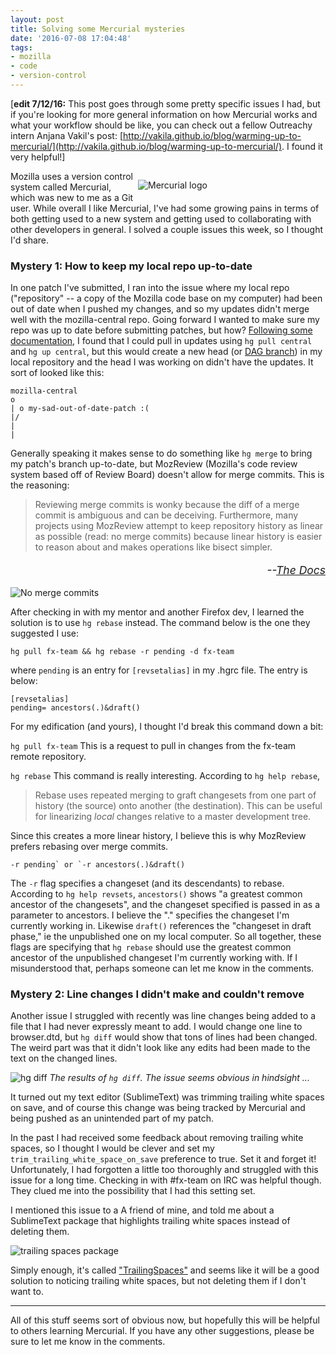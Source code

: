 ```yaml
---
layout: post
title: Solving some Mercurial mysteries
date: '2016-07-08 17:04:48'
tags:
- mozilla
- code
- version-control
---
```


[**edit 7/12/16:** This post goes through some pretty specific issues I had, but if you're looking for more general information on how Mercurial works and what your workflow should be like, you can check out a fellow Outreachy intern Anjana Vakil's post: [http://vakila.github.io/blog/warming-up-to-mercurial/](http://vakila.github.io/blog/warming-up-to-mercurial/). I found it very helpful!]

<div style="float: right; width: 300px;">

![Mercurial logo](/content/images/2016/07/mercurial-logo.png)
</div>

Mozilla uses a version control system called Mercurial, which was new to me as a Git user. While overall I like Mercurial, I've had some growing pains in terms of both getting used to a new system and getting used to collaborating with other developers in general. I solved a couple issues this week, so I thought I'd share. 

### Mystery 1: How to keep my local repo up-to-date
In one patch I've submitted, I ran into the issue where my local repo ("repository" -- a copy of the Mozilla code base on my computer) had been out of date when I pushed my changes, and so my updates didn't merge well with the mozilla-central repo. Going forward I wanted to make sure my repo was up to date before submitting patches, but how? [Following some documentation](http://mozilla-version-control-tools.readthedocs.io/en/latest/hgmozilla/firefoxworkflow.html#feature-development), I found that I could pull in updates using `hg pull central` and `hg up central`, but this would create a new head (or [DAG branch](http://mozilla-version-control-tools.readthedocs.io/en/latest/hgmozilla/dag.html#the-dag-and-mercurial)) in my local repository and the head I was working on didn't have the updates. It sort of looked like this:

```
mozilla-central
o  
| o my-sad-out-of-date-patch :(
|/
|
|
```

Generally speaking it makes sense to do something like `hg merge` to bring my patch's branch up-to-date, but MozReview (Mozilla's code review system based off of Review Board) doesn't allow for merge commits. This is the reasoning:

>Reviewing merge commits is wonky because the diff of a merge commit is ambiguous and can be deceiving. Furthermore, many projects using MozReview attempt to keep repository history as linear as possible (read: no merge commits) because linear history is easier to reason about and makes operations like bisect simpler.

<span style="text-align:right; font-size: 1.25em; font-style: italic; display:block;">

--[The Docs](http://mozilla-version-control-tools.readthedocs.io/en/latest/mozreview/commits.html#no-merge-commits)

</span>

<div class="img-center">

![No merge commits](/content/images/2016/07/no-merge-commits-1.jpg)
</div>

After checking in with my mentor and another Firefox dev, I learned the solution is to use `hg rebase` instead. The command below is the one they suggested I use:

```
hg pull fx-team && hg rebase -r pending -d fx-team
```

where `pending` is an entry for `[revsetalias]` in my .hgrc file. The entry is below:

```
[revsetalias]
pending= ancestors(.)&draft()
```

For my edification (and yours), I thought I'd break this command down a bit:

```hg pull fx-team```
This is a request to pull in changes from the fx-team remote repository.

```hg rebase```
This command is really interesting. According to `hg help rebase`,

>Rebase uses repeated merging to graft changesets from one part of history (the source) onto another (the destination). This can be useful for linearizing *local* changes relative to a master development tree.

Since this creates a more linear history, I believe this is why MozReview prefers rebasing over merge commits. 

```-r pending` or `-r ancestors(.)&draft()```

The `-r` flag specifies a changeset (and its descendants) to rebase. According to `hg help revsets`, `ancestors()` shows "a greatest common ancestor of the changesets", and the changeset specified is passed in as a parameter to ancestors. I believe the "." specifies the changeset I'm currently working in. Likewise `draft()` references the "changeset in draft phase," ie the unpublished one on my local computer. So all together, these flags are specifying that `hg rebase` should use the greatest common ancestor of the unpublished changeset I'm currently working with. If I misunderstood that, perhaps someone can let me know in the comments.

### Mystery 2: Line changes I didn't make and couldn't remove

Another issue I struggled with recently was line changes being added to a file that I had never expressly meant to add. I would change one line to browser.dtd, but `hg diff` would show that tons of lines had been changed. The weird part was that it didn't look like any edits had been made to the text on the changed lines. 

<div class="img-center">

![hg diff](/content/images/2016/07/hg-diff-1.png)
<i>The results of `hg diff`. The issue seems obvious in hindsight ...</i>
</div>

It turned out my text editor (SublimeText) was trimming trailing white spaces on save, and of course this change was being tracked by Mercurial and being pushed as an unintended part of my patch. 

In the past I had received some feedback about removing trailing white spaces, so I thought I would be clever and set my `trim_trailing_white_space_on_save` preference to true. Set it and forget it! Unfortunately, I had forgotten a little too thoroughly and struggled with this issue for a long time. Checking in with #fx-team on IRC was helpful though. They clued me into the possibility that I had this setting set. 

I mentioned this issue to a A friend of mine, and told me about a SublimeText package that highlights trailing white spaces instead of deleting them. 

![trailing spaces package](/content/images/2016/07/trailing-spaces.png)

Simply enough, it's called ["TrailingSpaces"](https://github.com/SublimeText/TrailingSpaces) and seems like it will be a good solution to noticing trailing white spaces, but not deleting them if I don't want to. 

***

All of this stuff seems sort of obvious now, but hopefully this will be helpful to others learning Mercurial. If you have any other suggestions, please be sure to let me know in the comments. 